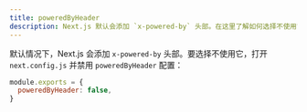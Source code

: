 ```yaml
---
title: poweredByHeader
description: Next.js 默认会添加 `x-powered-by` 头部。在这里了解如何选择不使用它。
---
```


默认情况下，Next.js 会添加 `x-powered-by` 头部。要选择不使用它，打开 `next.config.js` 并禁用 `poweredByHeader` 配置：

```js
module.exports = {
  poweredByHeader: false,
}
```
